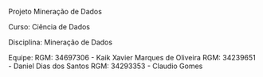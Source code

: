 Projeto Mineração de Dados

Curso: Ciência de Dados

Disciplina: Mineração de Dados

Equipe: 
RGM: 34697306 - Kaik Xavier Marques de Oliveira
RGM: 34239651 - Daniel Dias dos Santos
RGM: 34293353 - Claudio Gomes
